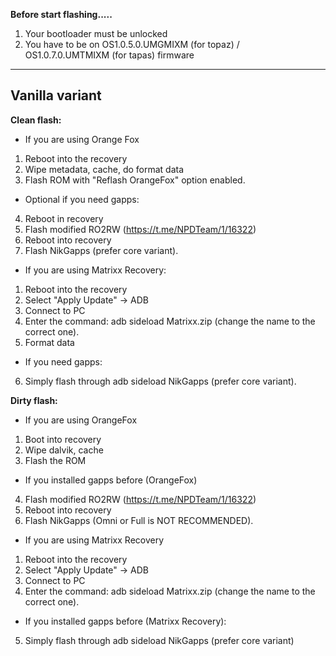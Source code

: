 **Before start flashing.....**

1. Your bootloader must be unlocked
2. You have to be on OS1.0.5.0.UMGMIXM (for topaz) / OS1.0.7.0.UMTMIXM (for tapas) firmware
----

## Vanilla variant

**Clean flash:**
- If you are using Orange Fox
1. Reboot into the recovery
2. Wipe metadata, cache, do format data
3. Flash ROM with "Reflash OrangeFox" option enabled.

- Optional if you need gapps:
4. Reboot in recovery
5. Flash modified RO2RW (https://t.me/NPDTeam/1/16322)
6. Reboot into recovery
7. Flash NikGapps (prefer core variant).

- If you are using Matrixx Recovery:
1. Reboot into the recovery
2. Select "Apply Update" -> ADB
3. Connect to PC
4. Enter the command: adb sideload Matrixx.zip (change the name to the correct one).
5. Format data

- If you need gapps:
6. Simply flash through adb sideload NikGapps (prefer core variant).

**Dirty flash:**
- If you are using OrangeFox
1. Boot into recovery
2. Wipe dalvik, cache
3. Flash the ROM

- If you installed gapps before (OrangeFox)
4. Flash modified RO2RW (https://t.me/NPDTeam/1/16322)
5. Reboot into recovery
6. Flash NikGapps (Omni or Full is NOT RECOMMENDED).

- If you are using Matrixx Recovery
1. Reboot into the recovery
2. Select "Apply Update" -> ADB
3. Connect to PC
4. Enter the command: adb sideload Matrixx.zip (change the name to the correct one).

- If you installed gapps before (Matrixx Recovery):
5. Simply flash through adb sideload NikGapps (prefer core variant)

